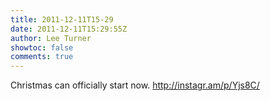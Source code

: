 ```yaml
---
title: 2011-12-11T15-29
date: 2011-12-11T15:29:55Z
author: Lee Turner
showtoc: false
comments: true
---
```


Christmas can officially start now.  http://instagr.am/p/Yjs8C/

